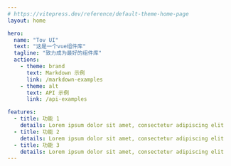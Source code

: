 ```yaml
---
# https://vitepress.dev/reference/default-theme-home-page
layout: home

hero:
  name: "Tov UI"
  text: "这是一个vue组件库"
  tagline: "致力成为最好的组件库"
  actions:
    - theme: brand
      text: Markdown 示例
      link: /markdown-examples
    - theme: alt
      text: API 示例
      link: /api-examples

features:
  - title: 功能 1
    details: Lorem ipsum dolor sit amet, consectetur adipiscing elit
  - title: 功能 2
    details: Lorem ipsum dolor sit amet, consectetur adipiscing elit
  - title: 功能 3
    details: Lorem ipsum dolor sit amet, consectetur adipiscing elit
---
```



